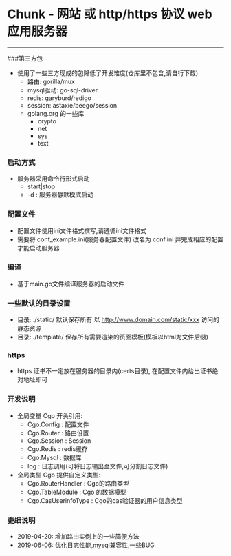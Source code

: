# Chunk - 网站 或 http/https 协议 web 应用服务器
---


###第三方包
- 使用了一些三方现成的包降低了开发难度(仓库里不包含,请自行下载)
    - 路由: gorilla/mux
    - mysql驱动: go-sql-driver
    - redis: garyburd/redigo
    - session: astaxie/beego/session
    - golang.org 的一些库
        - crypto
        - net
        - sys
        - text

### 启动方式    
- 服务器采用命令行形式启动
    - start|stop 
    - -d : 服务器静默模式启动


### 配置文件
- 配置文件使用ini文件格式撰写,请遵循ini文件格式
- 需要将 conf_example.ini(服务器配置文件) 改名为 conf.ini 并完成相应的配置才能启动服务器


### 编译
- 基于main.go文件编译服务器的启动文件


### 一些默认的目录设置
- 目录: ./static/ 默认保存所有 以 http://www.domain.com/static/xxx 访问的静态资源
- 目录: ./template/ 保存所有需要渲染的页面模板(模板以html为文件后缀) 


### https
- https 证书不一定放在服务器的目录内(certs目录), 在配置文件内给出证书绝对地址即可


### 开发说明
- 全局变量 Cgo 开头引用:
    - Cgo.Config : 配置文件
    - Cgo.Router : 路由设置
    - Cgo.Session : Session
    - Cgo.Redis : redis缓存
    - Cgo.Mysql : 数据库
    - log : 日志调用(可将日志输出至文件,可分割日志文件)
- 全局类型 Cgo 提供自定义类型:
    - Cgo.RouterHandler : Cgo的路由类型
    - Cgo.TableModule : Cgo 的数据模型
    - Cgo.CasUserinfoType : Cgo的cas验证器的用户信息类型

### 更细说明
- 2019-04-20: 增加路由实例上的一些简便方法
- 2019-06-06: 优化日志性能,mysql兼容性,一些BUG
